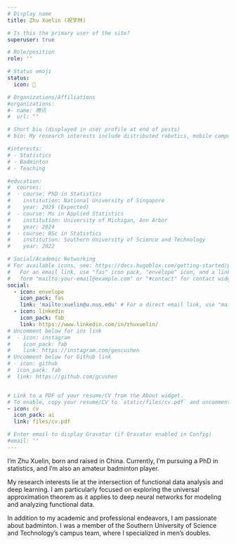 ```yaml
---
# Display name
title: Zhu Xuelin (祝学林)

# Is this the primary user of the site?
superuser: true

# Role/position
role: ''

# Status emoji
status:
  icon: 🏸

# Organizations/Affiliations
#organizations:
#- name: 腾讯
#  url: ""

# Short bio (displayed in user profile at end of posts)
# bio: My research interests include distributed robotics, mobile computing and programmable matter.

#interests:
# - Statistics
# - Badminton
# - Teaching

#education:
#  courses:
#  - course: PhD in Statistics
#    institution: National University of Singapore
#    year: 2029 (Expected)
#  - course: Ms in Applied Statistics
#    institution: University of Michigan, Ann Arbor
#    year: 2024
#  - course: BSc in Statistics
#    institution: Southern University of Science and Technology
#    year: 2022

# Social/Academic Networking
# For available icons, see: https://docs.hugoblox.com/getting-started/page-builder/#icons
#   For an email link, use "fas" icon pack, "envelope" icon, and a link in the
#   form "mailto:your-email@example.com" or "#contact" for contact widget.
social:
  - icon: envelope
    icon_pack: fas
    link: 'mailto:xuelin@u.nus.edu' # For a direct email link, use "mailto:test@example.org".
  - icon: linkedin
    icon_pack: fab
    link: https://www.linkedin.com/in/zhuxuelin/
# Uncomment below for ins link
#  - icon: instagram
#    icon_pack: fab
#    link: https://instagram.com/geocushen
# Uncomment below for Github link
# - icon: github
#  icon_pack: fab
#  link: https://github.com/gcushen


# Link to a PDF of your resume/CV from the About widget.
# To enable, copy your resume/CV to `static/files/cv.pdf` and uncomment the lines below.
- icon: cv
  icon_pack: ai
  link: files/cv.pdf

# Enter email to display Gravatar (if Gravatar enabled in Config)
#email: ""
---
```


I’m Zhu Xuelin, born and raised in China. Currently, I’m pursuing a PhD in statistics, and I’m also an amateur badminton player.

My research interests lie at the intersection of functional data analysis and deep learning. I am particularly focused on exploring the universal approximation theorem as it applies to deep neural networks for modeling and analyzing functional data.

In addition to my academic and professional endeavors, I am passionate about badminton. I was a member of the Southern University of Science and Technology’s campus team, where I specialized in men’s doubles.

<!-- {{< icon name="download" pack="fas" >}} {{< staticref "uploads/resume.pdf" "newtab" >}}Download{{< /staticref >}} my resumé as a PDF. -->
